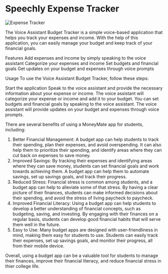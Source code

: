 # Speechly Expense Tracker

![Expense Tracker](https://i.ibb.co/VJjj3Kp/Screenshot-2020-12-18-205600.png)

The Voice Assistant Budget Tracker is a simple voice-based application that helps you track your expenses and income. With the help of this application, you can easily manage your budget and keep track of your financial goals.

Features
  Add expenses and income by simply speaking to the voice assistant
  Categorize your expenses and income
  Set budgets and financial goals
  Get updates on your budget and expenses through voice prompts
  
  Usage
    To use the Voice Assistant Budget Tracker, follow these steps:

Start the application 
  Speak to the voice assistant and provide the necessary information about your expense or income.
  The voice assistant will categorize your expense or income and add it to your budget.
  You can set budgets and financial goals by speaking to the voice assistant.
  The voice assistant will provide updates on your budget and expenses through voice prompts.
  
There are several benefits of using a MoneyMate app for students, including:

1. Better Financial Management: A budget app can help students to track their spending, plan their expenses, and avoid overspending. It can also help them to prioritize their spending, and identify areas where they can cut back on expenses to save money.
2. Improved Savings: By tracking their expenses and identifying areas where they can save money, students can set financial goals and work towards achieving them. A budget app can help them to automate savings, set up savings goals, and track their progress.
3. Reduced Stress: Financial stress is common among students, and a budget app can help to alleviate some of that stress. By having a clear picture of their finances, students can make informed decisions about their spending, and avoid the stress of living paycheck to paycheck.
4. Improved Financial Literacy: Using a budget app can help students to develop a better understanding of financial concepts, such as budgeting, saving, and investing. By engaging with their finances on a regular basis, students can develop good financial habits that will serve them well in the future.
5. Easy to Use: Many budget apps are designed with user-friendliness in mind, making them easy for students to use. Students can easily track their expenses, set up savings goals, and monitor their progress, all from their mobile device.

Overall, using a budget app can be a valuable tool for students to manage their finances, improve their financial literacy, and reduce financial stress in thier college life.
